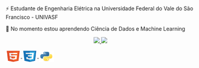 ⚡ Estudante de Engenharia Elétrica na Universidade Federal do Vale do São Francisco - UNIVASF

🌱 No momento estou aprendendo Ciência de Dados e Machine Learning

<div align="center">
  <a href="https://github.com/vlwdan">
  <img height="180em" src="https://github-readme-stats.vercel.app/api?username=vlwdan&show_icons=true&theme=dracula&include_all_commits=true&count_private=true"/>
  <img height="180em" src="https://github-readme-stats.vercel.app/api/top-langs/?username=vlwdan&layout=compact&langs_count=7&theme=dracula"/>
</div>
<div style="display: inline_block"><br>
  <img align="center" alt="Dan-HTML" height="30" width="40" src="https://raw.githubusercontent.com/devicons/devicon/master/icons/html5/html5-original.svg">
  <img align="center" alt="Dan-CSS" height="30" width="40" src="https://raw.githubusercontent.com/devicons/devicon/master/icons/css3/css3-original.svg">
  <img align="center" alt="Dan-Python" height="30" width="40" src="https://raw.githubusercontent.com/devicons/devicon/master/icons/python/python-original.svg">
</div>
